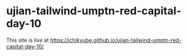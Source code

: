 # ujian-tailwind-umptn-red-capital-day-10

This site is live at https://ichikyube.github.io/ujian-tailwind-umptn-red-capital-day-10/
